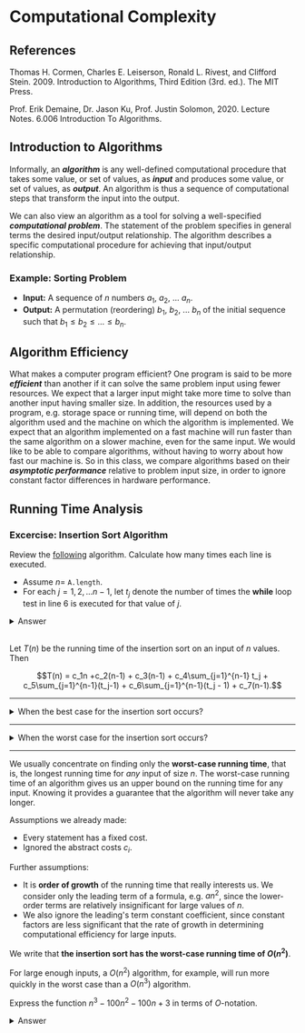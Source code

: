 # Computational Complexity

## References
Thomas H. Cormen, Charles E. Leiserson, Ronald L. Rivest, and Clifford Stein.
2009. Introduction to Algorithms, Third Edition (3rd. ed.). The MIT Press.

Prof. Erik Demaine, Dr. Jason Ku, Prof. Justin Solomon, 2020. Lecture Notes.
6.006 Introduction To Algorithms.

## Introduction to Algorithms

Informally, an ***algorithm*** is any well-defined computational procedure that
takes some value, or set of values, as ***input*** and produces some value, or set
of values, as ***output***.  An algorithm is thus a sequence of computational
steps that transform the input into the output.

We can also view an algorithm as a tool for solving a well-specified
***computational problem***. The statement of the problem specifies in general
terms the desired input/output relationship. The algorithm describes a specific
computational procedure for achieving that input/output relationship.

### Example: Sorting Problem

 * **Input:** A sequence of $n$ numbers $a_1$, $a_2$, ... $a_n$.
 * **Output:** A permutation (reordering) $b_1$, $b_2$, ... $b_n$ of the initial
   sequence such that $b_1 \leq b_2 \leq ... \leq b_n$.

## Algorithm Efficiency

What makes a computer program efficient? One program is said to be more
***efficient*** than another if it can solve the same problem input using fewer
resources. We expect that a larger input might take more time to solve than
another input having smaller size. In addition, the resources used by a program,
e.g. storage space or running time, will depend on both the algorithm used and
the machine on which the algorithm is implemented. We expect that an algorithm
implemented on a fast machine will run faster than the same algorithm on a
slower machine, even for the same input. We would like to be able to compare
algorithms, without having to worry about how fast our machine is. So in this class, we compare algorithms based on their ***asymptotic performance*** relative to
problem input size, in order to ignore constant factor differences in hardware performance.

## Running Time Analysis

### Excercise: Insertion Sort Algorithm

Review the [following](https://go.dev/play/p/6DeRwqagVT7) algorithm. Calculate how many times each line is executed.

* Assume $n =$ `A.length`.
* For each $j = 1,2,...n-1$, let $t_j$ denote the number of times the **while** loop test in line 6 is executed for that value of $j$.

<details>
<summary>Answer</summary>

```pascal
1. InsertionSort(A)                                       // Cost  Times
2.   for j = 1; j < A.length; j++                         // c_1   n
3.     key = A[j]                                         // c_2   n - 1
4.     // Insert A[j] into the sorted sequence A[1..j-1].
5.     i = j - 1                                          // c_3   n - 1
6.     while i >= 0 and A[i] > key                        // c_4   sum(t_j for j=1..n-1)
7.       A[i + 1] = A[i]                                  // c_5   sum(t_j - 1 for j=1..n-1)
8.       i = i - 1                                        // c_6   sum(t_j - 1 for j=1..n-1)
9.     A[i + 1] = key                                     // c_7   n - 1
```
</details>
</br>

Let $T(n)$ be the running time of the insertion sort on an input of $n$ values. Then

$$T(n) = c_1n +c_2(n-1) + c_3(n-1) + c_4\sum_{j=1}^{n-1} t_j + c_5\sum_{j=1}^{n-1}(t_j-1) + c_6\sum_{j=1}^{n-1}(t_j - 1) + c_7(n-1).$$

<hr/>

<details>
<summary>When the best case for the insertion sort occurs?</summary>

The best case for the insertion sort occurs if they array is already sorted. For each $j = 1, 2, ..., n-1$, $A[i] \leq key$ in line 6 when $i$ has its initial value of $j - 1$. Thus $t_j = 1$ for $j = 1, 2, ..., n-1$, and the best-case running time is

$$T(n) = c_1n + c_2(n-1) +c_3(n-1) + c_4(n-1) + c_7(n-1).$$

$$T(n) = (c_1 + c_2 + c_3 + c_4 + c_7)n - (c_2 - c_3 - c_4 - c_7).$$

We can express this running tiume as $an + b$ for *constants* $a$ and $b$ that depend on the statment costs $c_i$; it is thus a **linear function** of $n$.

</details>
<hr/>

<details>
<summary>When the worst case for the insertion sort occurs?</summary>

The worst case for the insertion sort occurs if the array is in reverse sorted order (in decreasing order). We must compare each element $A[j]$ with each element in the entire sorted subarray $A[1..j-1]$, and so $t_j = j+1$ for $j=1,2,...,n-1$.
Note that

$$\sum_{j=1}^{n-1}(j+1) = \frac{n-1}{2}(1 + n) = \frac{n(n+1)}{2} - 1$$

and 

$$\sum_{j=1}^{n-1}(j + 1 - 1) = \sum_{j=1}^{n-1}j = \frac{n-1}{2}(1 + n - 1) = \frac{n(n - 1)}{2}.$$

$$T(n) = c_1n + c_2(n-1) + c_3(n-1) + c_4\left(\frac{n(n+1)}{2} - 1\right) + c_5\left(\frac{n(n - 1)}{2}\right) + c_6\left(\frac{n(n - 1)}{2}\right) + c_7(n-1).$$

$$T(n) = \left(\frac{c_4}{2} + \frac{c_5}{2} + \frac{c_6}{2}\right)n^2 + \left(c_1 + c_2 + c_3 + \frac{c_4}{2} - \frac{c_5}{2} - \frac{c_6}{2} + c_7\right)n - \left(c_2 + c_3 + c_4 + c_7\right).$$

We can express this worst-case running time as $an^2 + bn + c$ for constants $a$, $b$, and $c$ that again depend on the statements cost $c_i$; it is thus a **quadratic function** of $n$.

</details>

<hr/>

We usually concentrate on finding only the **worst-case running time**, that is, the longest running time for *any* input of size *n*. The worst-case running time of an algorithm gives us an upper bound on the running time for any input. Knowing it provides a guarantee that the algorithm will never take any longer.

Assumptions we already made:

* Every statement has a fixed cost.
* Ignored the abstract costs $c_i$.

Further assumptions:

* It is **order of growth** of the running time that really interests us. We consider only the leading term of a formula, e.g. $an^2$, since the lower-order terms are relatively insignificant for large values of $n$.
* We also ignore the leading's term constant coefficient, since constant factors are less significant that the rate of growth in determining computational efficiency for large inputs.

We write that **the insertion sort has the worst-case running time of $O(n^2)$**.

For large enough inputs, a $O(n^2)$ algorithm, for example, will run more quickly in the worst case than a $O(n^3)$ algorithm.

Express the function $n^3 - 100n^2 - 100n + 3$ in terms of $O$-notation.

<details>
<summary>Answer</summary>

$$n^3 - 100n^2 - 100n + 3 = O(n^3)$$

</details>